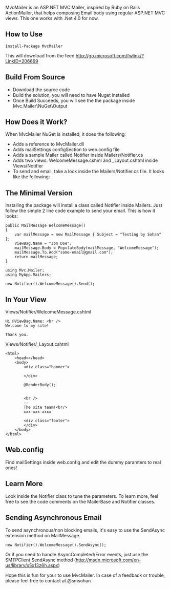 MvcMailer is an ASP.NET MVC Mailer, inspired by Ruby on Rails ActionMailer, that helps composing Email
body using regular ASP.NET MVC views. This one works with .Net 4.0 for now.


How to Use
----------------

	Install-Package MvcMailer
	
This will download from the feed http://go.microsoft.com/fwlink/?LinkID=206669

Build From Source
-------------------	
* Download the source code
* Build the solution, you will need to have Nuget installed
* Once Build Succeeds, you will see the the package inside Mvc.Mailer\NuGet\Output 


How Does it Work?
-------------------
When MvcMailer NuGet is installed, it does the following:

* Adds a reference to MvcMailer.dll
* Adds mailSettings configSection to web.config file
* Adds a sample Mailer called Notifier inside Mailers/Notifier.cs
* Adds two views: WelcomeMessage.cshml and _Layout.cshtml inside Views/Notifier
* To send and email, take a look inside the Mailers/Notifier.cs file. It looks like the following:

The Minimal Version
--------------------------------
Installing the package will install a class called Notifier inside Mailers. Just follow the simple 2 line code example to send your email.
This is how it looks:

	public MailMessage WelcomeMessage()
	{
		var mailMessage = new MailMessage { Subject = "Testing by Sohan" };
		ViewBag.Name = "Jon Doe";
		mailMessage.Body = PopulateBody(mailMessage, "WelcomeMessage");
		mailMessage.To.Add("some-email@gmail.com");
		return mailMessage;
	}

	using Mvc.Mailer;
	using MyApp.Mailers;

	new Notifier().WelcomeMessage().Send();

In Your View
-----------------
Views/Notifier/WelcomeMessage.cshtml

	Hi @ViewBag.Name: <br />
	Welcome to my site!

	Thank you.


Views/Notifier/_Layout.cshtml
	
	<html>
		<head></head>
		<body>
			<div class="banner">
				
			</div>

			@RenderBody();


			<br />
			--
			The site team!<br/>
			xxx-xxx-xxxx

			<div class="footer">
			</div>
		</body>
	</html>


Web.config
------------
Find mailSettings inside web.config and edit the dummy paramters to real ones!


Learn More
------------
	
Look inside the Notifier class to tune the parameters. To learn more, feel free to see the code comments on the MailerBase and Notifier classes.
	

Sending Asynchronous Email
---------------------------
To send asynchronous/non blocking emails, it's easy to use the SendAsync extension method on MailMessage.

	new Notifier().WelcomeMessage().SendAsync();
	
Or if you need to handle AsyncCompleted/Error events, 
just use the SMTPClient.SendAsync method (http://msdn.microsoft.com/en-us/library/x5x13z6h.aspx)

Hope this is fun for your to use MvcMailer. In case of a feedback or trouble, please feel free to contact at @smsohan